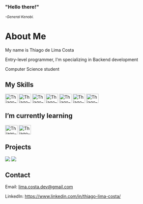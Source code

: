 ### "Hello there!"
<p><small><em>-General Kenobi.</em></small></p>

# About Me

My name is Thiago de Lima Costa

Entry-level programmer, I'm specializing in Backend development

Computer Science student

## My Skills

<div>
   <img align="center" alt="Thiago-" height="30" width="40" src="https://cdn.jsdelivr.net/gh/devicons/devicon/icons/php/php-original.svg"/>
   <img align="center" alt="Thiago-" height="30" width="40" src="https://cdn.jsdelivr.net/gh/devicons/devicon/icons/mysql/mysql-original-wordmark.svg"/>
   <img align="center" alt="Thiago-" height="30" width="40" src="https://cdn.jsdelivr.net/gh/devicons/devicon/icons/html5/html5-original-wordmark.svg"/>
   <img align="center" alt="Thiago-" height="30" width="40" src="https://cdn.jsdelivr.net/gh/devicons/devicon/icons/css3/css3-original-wordmark.svg"/>
   <img align="center" alt="Thiago-" height="30" width="40" src="https://cdn.jsdelivr.net/gh/devicons/devicon/icons/bootstrap/bootstrap-original-wordmark.svg"/>
   <img align="center" alt="Thiago-" height="30" width="40" src="https://cdn.jsdelivr.net/gh/devicons/devicon/icons/javascript/javascript-original.svg"/>
   <img align="center" alt="Thiago-" height="30" width="40" src="https://cdn.jsdelivr.net/gh/devicons/devicon/icons/wordpress/wordpress-original.svg"/>
</div>
          
## I’m currently learning

<div>
<img align="center" alt="Thiago-" height="30" width="40" src="https://cdn.jsdelivr.net/gh/devicons/devicon/icons/java/java-original-wordmark.svg"/>
<img align="center" alt="Thiago-" height="30" width="40" src="https://cdn.jsdelivr.net/gh/devicons/devicon/icons/python/python-original-wordmark.svg"/>
</div>

## Projects
<div>
 <img src="https://github-readme-stats.vercel.app/api?username=Thiago-Lima-Costa&show_icons=true&theme=tokyonight"/>
 <img src="https://github-readme-stats.vercel.app/api/top-langs/?username=Thiago-Lima-Costa&layout=compact&theme=tokyonight"/>
</div>

## Contact

  Email: lima.costa.dev@gmail.com
  
  LinkedIn: https://www.linkedin.com/in/thiago-lima-costa/


